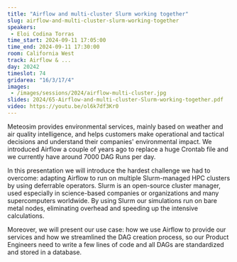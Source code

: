 ```yaml
---
title: "Airflow and multi-cluster Slurm working together"
slug: airflow-and-multi-cluster-slurm-working-together
speakers:
 - Eloi Codina Torras
time_start: 2024-09-11 17:05:00
time_end: 2024-09-11 17:30:00
room: California West
track: Airflow & ...
day: 20242
timeslot: 74
gridarea: "16/3/17/4"
images: 
 - /images/sessions/2024/airflow-multi-cluster.jpg
slides: 2024/65-Airflow-and-multi-cluster-Slurm-working-together.pdf
video: https://youtu.be/ol6k7df3Kr0
---
```


Meteosim provides environmental services, mainly based on weather and air quality intelligence, and helps customers make operational and tactical decisions and understand their companies' environmental impact. We introduced Airflow a couple of years ago to replace a huge Crontab file and we currently have around 7000 DAG Runs per day. 
 
 
 
 In this presentation we will introduce the hardest challenge we had to overcome: adapting Airflow to run on multiple Slurm-managed HPC clusters by using deferrable operators. Slurm is an open-source cluster manager, used especially in science-based companies or organizations and many supercomputers worldwide. By using Slurm our simulations run on bare metal nodes, eliminating overhead and speeding up the intensive calculations.
 
 
 
 Moreover, we will present our use case: how we use Airflow to provide our services and how we streamlined the DAG creation process, so our Product Engineers need to write a few lines of code and all DAGs are standardized and stored in a database.
